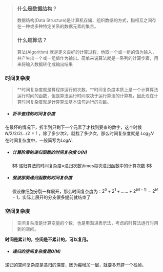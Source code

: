> ### 什么是数据结构？
>
> 数据结构(Data Structure)是计算机存储、组织数据的方式，指相互之间存在一种或多种特定关系的数据元素的集合。
>
> ### 什么是算法？
>
> 算法(Algorithm):就是定义良好的计算过程，他取一个或一组的值为输入，并产生出一个或一组值作为输出。简单来说算法就是一系列的计算步骤，用来将输入数据转化成输出结果  

### 时间复杂度

> **时间复杂度就是算程序运行的次数。**时间复杂度本质上是一个计算算法运行时间的函数，但是算法运行时间取决于运行算法的计算机，因此现在计算时间复杂度就是计算算法基本语句运行的次数。

- ##### 折半查找的时间复杂度


在最坏的情况下，折半到只剩下一个元素了才找到要查的数字，这个时候 $N/2/2/2/.../2=1$ ，除了多少次2，就找了多少次，那么时间复杂度就是 $Log_2N$ 在时间复杂度中，一般简写为$LogN$.

- ##### 计算阶乘的递归函数的时间复杂度 O(N)

$$
递归算法的时间复杂度=递归次数\times每次递归函数中的计算次数
$$

- ##### 斐波那契递归函数的时间复杂度

  假设像细胞分裂一样展开，那么时间复杂度为：$2^0+2^1+……+2^(N-1)=2^N-1$，实际上展开的分支很多提前就结束了


### 空间复杂度

> 空间复杂度是计算变量的个数，也是用渐进表示法，考虑的时算法运行时用到的空间。

**时间是累计的，空间是不累计的，可以复用。**

- ##### 递归的空间复杂度是O(N)

递归的空间复杂度是递归的深度，因为每增加一层，就要多开辟一个栈帧。